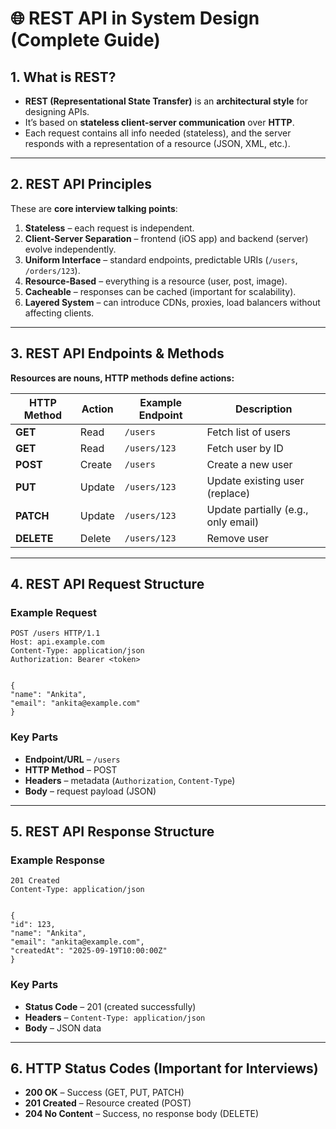 # 🌐 REST API in System Design (Complete Guide)


## 1. What is REST?
- **REST (Representational State Transfer)** is an **architectural style** for designing APIs.
- It’s based on **stateless client-server communication** over **HTTP**.
- Each request contains all info needed (stateless), and the server responds with a representation of a resource (JSON, XML, etc.).


---


## 2. REST API Principles
These are **core interview talking points**:


1. **Stateless** – each request is independent.
2. **Client-Server Separation** – frontend (iOS app) and backend (server) evolve independently.
3. **Uniform Interface** – standard endpoints, predictable URIs (`/users`, `/orders/123`).
4. **Resource-Based** – everything is a resource (user, post, image).
5. **Cacheable** – responses can be cached (important for scalability).
6. **Layered System** – can introduce CDNs, proxies, load balancers without affecting clients.


---


## 3. REST API Endpoints & Methods
**Resources are nouns, HTTP methods define actions:**


| HTTP Method | Action | Example Endpoint | Description |
|-------------|--------|------------------|-------------|
| **GET** | Read | `/users` | Fetch list of users |
| **GET** | Read | `/users/123` | Fetch user by ID |
| **POST** | Create | `/users` | Create a new user |
| **PUT** | Update | `/users/123` | Update existing user (replace) |
| **PATCH** | Update | `/users/123` | Update partially (e.g., only email) |
| **DELETE** | Delete | `/users/123` | Remove user |


---


## 4. REST API Request Structure
### Example Request
```http
POST /users HTTP/1.1
Host: api.example.com
Content-Type: application/json
Authorization: Bearer <token>


{
"name": "Ankita",
"email": "ankita@example.com"
}
```


### Key Parts
- **Endpoint/URL** – `/users`
- **HTTP Method** – POST
- **Headers** – metadata (`Authorization`, `Content-Type`)
- **Body** – request payload (JSON)


---


## 5. REST API Response Structure
### Example Response
```http
201 Created
Content-Type: application/json


{
"id": 123,
"name": "Ankita",
"email": "ankita@example.com",
"createdAt": "2025-09-19T10:00:00Z"
}
```


### Key Parts
- **Status Code** – 201 (created successfully)
- **Headers** – `Content-Type: application/json`
- **Body** – JSON data


---


## 6. HTTP Status Codes (Important for Interviews)
- **200 OK** – Success (GET, PUT, PATCH)
- **201 Created** – Resource created (POST)
- **204 No Content** – Success, no response body (DELETE)
